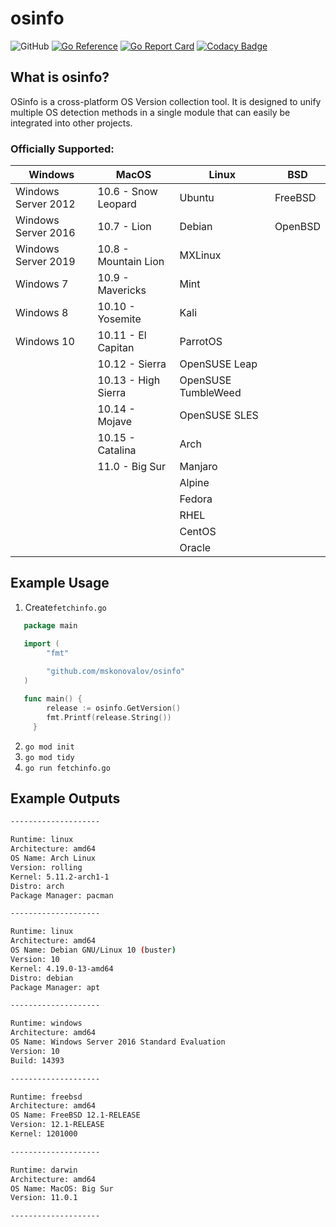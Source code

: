 # osinfo

![GitHub](https://img.shields.io/github/license/JustinTimperio/osinfo)
[![Go Reference](https://pkg.go.dev/badge/github.com/JustinTimperio/osinfo.svg)](https://pkg.go.dev/github.com/JustinTimperio/osinfo)
[![Go Report Card](https://goreportcard.com/badge/github.com/JustinTimperio/osinfo)](https://goreportcard.com/report/github.com/JustinTimperio/osinfo)
[![Codacy Badge](https://app.codacy.com/project/badge/Grade/30b01ce21f514d46ab3d47b5c371fa38)](https://www.codacy.com/gh/JustinTimperio/osinfo/dashboard?utm_source=github.com&amp;utm_medium=referral&amp;utm_content=JustinTimperio/osinfo&amp;utm_campaign=Badge_Grade)

## What is osinfo?
OSinfo is a cross-platform OS Version collection tool. It is designed to unify multiple OS detection methods in a single module that can easily be integrated into other projects. 

### Officially Supported:

| Windows             | MacOS                 | Linux               | BSD     |
|---------------------|-----------------------|---------------------|---------|
| Windows Server 2012 | 10.6  - Snow Leopard  | Ubuntu              | FreeBSD | 
| Windows Server 2016 | 10.7  - Lion          | Debian              | OpenBSD | 
| Windows Server 2019 | 10.8  - Mountain Lion | MXLinux             |         | 
| Windows 7           | 10.9  - Mavericks     | Mint                |         | 
| Windows 8           | 10.10 - Yosemite      | Kali                |         | 
| Windows 10          | 10.11 - El Capitan    | ParrotOS            |         |
|                     | 10.12 - Sierra        | OpenSUSE Leap       |         | 
|                     | 10.13 - High Sierra   | OpenSUSE TumbleWeed |         |
|                     | 10.14 - Mojave        | OpenSUSE SLES       |         |
|                     | 10.15 - Catalina      | Arch                |         |
|                     | 11.0  - Big Sur       | Manjaro             |         |
|                     |                       | Alpine              |         |
|                     |                       | Fedora              |         |
|                     |                       | RHEL                |         |
|                     |                       | CentOS              |         |
|                     |                       | Oracle              |         |


## Example Usage
 1. Create`fetchinfo.go`
```go
   package main

   import (
   	    "fmt"
   	    
	    "github.com/mskonovalov/osinfo"
   )

   func main() {
		release := osinfo.GetVersion()
		fmt.Printf(release.String())
	 }
```
 2. `go mod init`
 3. `go mod tidy`
 4. `go run fetchinfo.go`

## Example Outputs
```sh
--------------------

Runtime: linux
Architecture: amd64
OS Name: Arch Linux
Version: rolling
Kernel: 5.11.2-arch1-1
Distro: arch
Package Manager: pacman

--------------------

Runtime: linux
Architecture: amd64
OS Name: Debian GNU/Linux 10 (buster)
Version: 10
Kernel: 4.19.0-13-amd64
Distro: debian
Package Manager: apt

--------------------

Runtime: windows
Architecture: amd64
OS Name: Windows Server 2016 Standard Evaluation
Version: 10
Build: 14393

--------------------

Runtime: freebsd
Architecture: amd64
OS Name: FreeBSD 12.1-RELEASE
Version: 12.1-RELEASE
Kernel: 1201000

--------------------

Runtime: darwin
Architecture: amd64
OS Name: MacOS: Big Sur
Version: 11.0.1

--------------------
```
